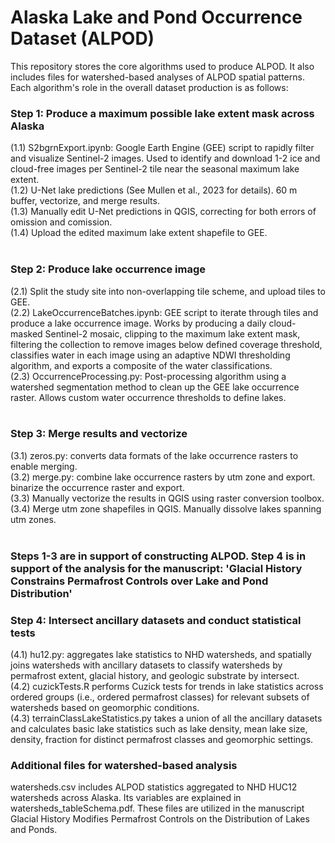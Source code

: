 # Alaska Lake and Pond Occurrence Dataset (ALPOD)
This repository stores the core algorithms used to produce ALPOD. It also includes files for watershed-based analyses of ALPOD spatial patterns. Each algorithm's role in the overall dataset production is as follows:

### Step 1: Produce a maximum possible lake extent mask across Alaska ##
(1.1) S2bgrnExport.ipynb: Google Earth Engine (GEE) script to rapidly filter and visualize Sentinel-2 images. Used to identify and download 1-2 ice and cloud-free images per Sentinel-2 tile near the seasonal maximum lake extent.<br />
(1.2) U-Net lake predictions (See Mullen et al., 2023 for details). 60 m buffer, vectorize, and merge results.<br />
(1.3) Manually edit U-Net predictions in QGIS, correcting for both errors of omission and comission.<br />
(1.4) Upload the edited maximum lake extent shapefile to GEE.<br />
<br />
### Step 2: Produce lake occurrence image
(2.1) Split the study site into non-overlapping tile scheme, and upload tiles to GEE.<br />
(2.2) LakeOccurrenceBatches.ipynb: GEE script to iterate through tiles and produce a lake occurrence image. Works by producing a daily cloud-masked Sentinel-2 mosaic, clipping to the maximum lake extent mask, filtering the collection to remove images below defined coverage threshold, classifies water in each image using an adaptive NDWI thresholding algorithm, and exports a composite of the water classifications.<br />
(2.3) OccurrenceProcessing.py: Post-processing algorithm using a watershed segmentation method to clean up the GEE lake occurrence raster. Allows custom water occurrence thresholds to define lakes.<br />
<br />
### Step 3: Merge results and vectorize
(3.1) zeros.py: converts data formats of the lake occurrence rasters to enable merging.<br />
(3.2) merge.py: combine lake occurrence rasters by utm zone and export. binarize the occurrence raster and export.<br />
(3.3) Manually vectorize the results in QGIS using raster conversion toolbox.<br />
(3.4) Merge utm zone shapefiles in QGIS. Manually dissolve lakes spanning utm zones.<br />
<br />

### Steps 1-3 are in support of constructing ALPOD. Step 4 is in support of the analysis for the manuscript: 'Glacial History Constrains Permafrost Controls over Lake and Pond Distribution'

### Step 4: Intersect ancillary datasets and conduct statistical tests
(4.1) hu12.py: aggregates lake statistics to NHD watersheds, and spatially joins watersheds with ancillary datasets to classify watersheds by permafrost extent, glacial history, and geologic substrate by intersect.<br />
(4.2) cuzickTests.R performs Cuzick tests for trends in lake statistics across ordered groups (i.e., ordered permafrost classes) for relevant subsets of watersheds based on geomorphic conditions.<br />
(4.3) terrainClassLakeStatistics.py takes a union of all the ancillary datasets and calculates basic lake statistics such as lake density, mean lake size, density, fraction for distinct permafrost classes and geomorphic settings.<br />

### Additional files for watershed-based analysis
watersheds.csv includes ALPOD statistics aggregated to NHD HUC12 watersheds across Alaska. Its variables are explained in watersheds_tableSchema.pdf. These files are utilized in the manuscript Glacial History Modifies Permafrost Controls on the Distribution of Lakes and Ponds. 
